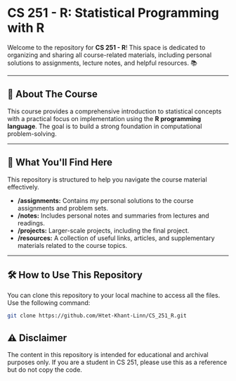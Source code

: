 # CS 251 - R: Statistical Programming with R

Welcome to the repository for **CS 251 - R**! This space is dedicated to organizing and sharing all course-related materials, including personal solutions to assignments, lecture notes, and helpful resources. 📚



---

## 🧐 About The Course

This course provides a comprehensive introduction to statistical concepts with a practical focus on implementation using the **R programming language**. The goal is to build a strong foundation in computational problem-solving.

---

## 🎯 What You'll Find Here

This repository is structured to help you navigate the course material effectively.

* **/assignments:** Contains my personal solutions to the course assignments and problem sets.
* **/notes:** Includes personal notes and summaries from lectures and readings.
* **/projects:** Larger-scale projects, including the final project.
* **/resources:** A collection of useful links, articles, and supplementary materials related to the course topics.

---

## 🛠️ How to Use This Repository

You can clone this repository to your local machine to access all the files. Use the following command:

```bash
git clone https://github.com/Htet-Khant-Linn/CS_251_R.git
```

## ⚠️ Disclaimer
The content in this repository is intended for educational and archival purposes only. If you are a student in CS 251, please use this as a reference but do not copy the code. 
